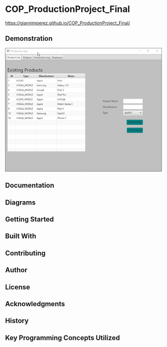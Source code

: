 # COP_ProductionProject_Final


https://giannimperez.github.io/COP_ProductionProject_Final/

## Demonstration
![Alt text](K0bHiejnQJ.gif)


## Documentation


## Diagrams


## Getting Started


## Built With


## Contributing


## Author


## License


## Acknowledgments


## History


## Key Programming Concepts Utilized



